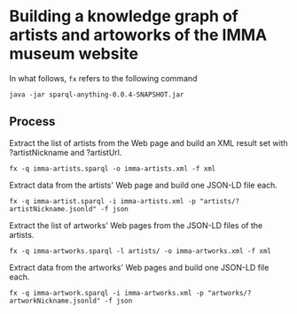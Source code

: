 # Building a knowledge graph of artists and artoworks of the IMMA museum website

In what follows, `fx` refers to the following command
```
java -jar sparql-anything-0.0.4-SNAPSHOT.jar  
```

## Process
Extract the list of artists from the Web page and build an XML result set with ?artistNickname and ?artistUrl.
```
fx -q imma-artists.sparql -o imma-artists.xml -f xml
```

Extract data from the artists' Web page and build one JSON-LD file each.
```
fx -q imma-artist.sparql -i imma-artists.xml -p "artists/?artistNickname.jsonld" -f json
```
Extract the list of artworks' Web pages from the JSON-LD files of the artists.
```
fx -q imma-artworks.sparql -l artists/ -o imma-artworks.xml -f xml
```
Extract data from the artworks' Web pages and build one JSON-LD file each.
```
fx -q imma-artwork.sparql -i imma-artworks.xml -p "artworks/?artworkNickname.jsonld" -f json
```
